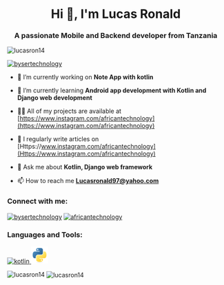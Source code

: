 <h1 align="center">Hi 👋, I'm Lucas Ronald</h1>
<h3 align="center">A passionate Mobile and Backend developer from Tanzania</h3>

<p align="left"> <img src="https://komarev.com/ghpvc/?username=lucasron14&label=Profile%20views&color=0e75b6&style=flat" alt="lucasron14" /> </p>

<p align="left"> <a href="https://twitter.com/bysertechnology" target="blank"><img src="https://img.shields.io/twitter/follow/bysertechnology?logo=twitter&style=for-the-badge" alt="bysertechnology" /></a> </p>

- 🔭 I’m currently working on **Note App with kotlin**

- 🌱 I’m currently learning **Android app development with Kotlin and Django web development**

- 👨‍💻 All of my projects are available at [https://www.instagram.com/africantechnology](https://www.instagram.com/africantechnology)

- 📝 I regularly write articles on [Https://www.instagram.com/africantechnology](Https://www.instagram.com/africantechnology)

- 💬 Ask me about **Kotlin, Django web framework**

- 📫 How to reach me **Lucasronald97@yahoo.com**

<h3 align="left">Connect with me:</h3>
<p align="left">
<a href="https://twitter.com/bysertechnology" target="blank"><img align="center" src="https://raw.githubusercontent.com/rahuldkjain/github-profile-readme-generator/master/src/images/icons/Social/twitter.svg" alt="bysertechnology" height="30" width="40" /></a>
<a href="https://instagram.com/africantechnology" target="blank"><img align="center" src="https://raw.githubusercontent.com/rahuldkjain/github-profile-readme-generator/master/src/images/icons/Social/instagram.svg" alt="africantechnology" height="30" width="40" /></a>
</p>

<h3 align="left">Languages and Tools:</h3>
<p align="left"> <a href="https://kotlinlang.org" target="_blank"> <img src="https://www.vectorlogo.zone/logos/kotlinlang/kotlinlang-icon.svg" alt="kotlin" width="40" height="40"/> </a> <a href="https://www.python.org" target="_blank"> <img src="https://raw.githubusercontent.com/devicons/devicon/master/icons/python/python-original.svg" alt="python" width="40" height="40"/> </a> </p>

<p><img align="left" src="https://github-readme-stats.vercel.app/api/top-langs?username=lucasron14&show_icons=true&locale=en&layout=compact" alt="lucasron14" /></p>

<p>&nbsp;<img align="center" src="https://github-readme-stats.vercel.app/api?username=lucasron14&show_icons=true&locale=en" alt="lucasron14" /></p>
